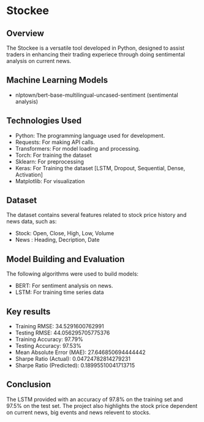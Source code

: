 # Stockee

## Overview
The Stockee is a versatile tool developed in Python, 
designed to assist traders in enhancing their trading experiece through doing sentimental analysis on current news.

## Machine Learning Models
 - nlptown/bert-base-multilingual-uncased-sentiment (sentimental analysis)

## Technologies Used
- Python: The programming language used for development.
- Requests: For making API calls.
- Transformers: For model loading and processing.
- Torch: For training the dataset
- Sklearn: For preprocessing
- Keras: For Training the dataset [LSTM, Dropout, Sequential, Dense, Activation]
- Matplotlib: For visualization

## Dataset

The dataset contains several features related to stock price history and news data, such as:

- Stock: Open, Close, High, Low, Volume
- News : Heading, Decription, Date

## Model Building and Evaluation
The following algorithms were used to build models:

- BERT: For sentiment analysis on news.
- LSTM: For training time series data

## Key results

- Training RMSE: 34.5291600762991
- Testing RMSE: 44.056295705775376
- Training Accuracy: 97.79%
- Testing Accuracy: 97.53%
- Mean Absolute Error (MAE): 27.646850694444442
- Sharpe Ratio (Actual): 0.04724782814279231
- Sharpe Ratio (Predicted): 0.18995510041713715

## Conclusion
The LSTM provided with an accuracy of 97.8% on the training set and 97.5% on the test set.
The project also highlights the stock price dependent on current news, big events and news relevent to stocks.


